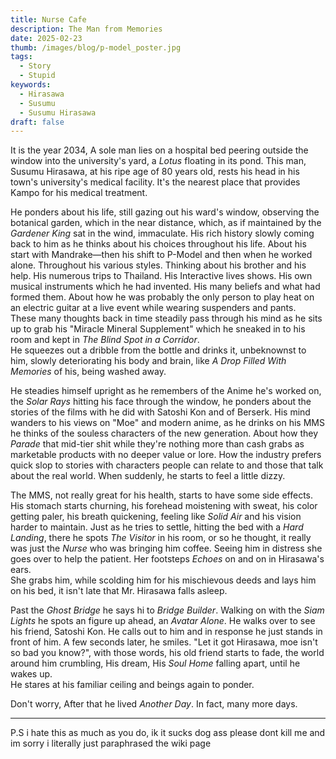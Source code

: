 ```yaml
---
title: Nurse Cafe
description: The Man from Memories
date: 2025-02-23
thumb: /images/blog/p-model_poster.jpg
tags:
  - Story
  - Stupid
keywords:
  - Hirasawa
  - Susumu
  - Susumu Hirasawa
draft: false
---
```


It is the year 2034, A sole man lies on a hospital bed peering outside the window into the university's yard, a _Lotus_ floating in its pond. This man, Susumu Hirasawa, at his ripe age of 80 years old, rests his head in his town's university's medical facility. It's the nearest place that provides Kampo for his medical treatment.

He ponders about his life, still gazing out his ward's window, observing the botanical garden, which in the near distance, which, as if maintained by the _Gardener King_ sat in the wind, immaculate. His rich history slowly coming back to him as he thinks about his choices throughout his life.
About his start with Mandrake—then his shift to P-Model and then when he worked alone. Throughout his various styles. Thinking about his brother and his help. His numerous trips to Thailand. His Interactive lives shows. His own musical instruments which he had invented. His many beliefs and what had formed them. About how he was probably the only person to play heat on an electric guitar at a live event while wearing suspenders and pants.  
These many thoughts back in time steadily pass through his mind as he sits up to grab his "Miracle Mineral Supplement" which he sneaked in to his room and kept in _The Blind Spot in a Corridor_.  
He squeezes out a dribble from the bottle and drinks it, unbeknownst to him, slowly deteriorating his body and brain, like _A Drop Filled With Memories_ of his, being washed away.

He steadies himself upright as he remembers of the Anime he's worked on, the _Solar Rays_ hitting his face through the window, he ponders about the stories of the films with he did with Satoshi Kon and of Berserk. His mind wanders to his views on "Moe" and modern anime, as he drinks on his MMS he thinks of the souless characters of the new generation. About how they _Parade_ that mid-tier shit while they're nothing more than cash grabs as marketable products with no deeper value or lore. How the industry prefers quick slop to stories with characters people can relate to and those that talk about the real world. When suddenly, he starts to feel a little dizzy.

The MMS, not really great for his health, starts to have some side effects. His stomach starts churning, his forehead moistening with sweat, his color getting paler, his breath quickening, feeling like _Solid Air_ and his vision harder to maintain. Just as he tries to settle, hitting the bed with a _Hard Landing_, there he spots _The Visitor_ in his room, or so he thought, it really was just the _Nurse_ who was bringing him coffee. Seeing him in distress she goes over to help the patient. Her footsteps _Echoes_ on and on in Hirasawa's ears.  
She grabs him, while scolding him for his mischievous deeds and lays him on his bed, it isn't late that Mr. Hirasawa falls asleep.

Past the _Ghost Bridge_ he says hi to _Bridge Builder_. Walking on with the _Siam Lights_ he spots an figure up ahead, an _Avatar Alone_. He walks over to see his friend, Satoshi Kon. He calls out to him and in response he just stands in front of him. A few seconds later, he smiles. "Let it got Hirasawa, moe isn't so bad you know?", with those words, his old friend starts to fade, the world around him crumbling, His dream, His _Soul Home_ falling apart, until he wakes up.  
He stares at his familiar ceiling and beings again to ponder.

Don't worry, After that he lived _Another Day_. In fact, many more days.

---

P.S i hate this as much as you do, ik it sucks dog ass please dont kill me and im sorry i literally just paraphrased the wiki page
